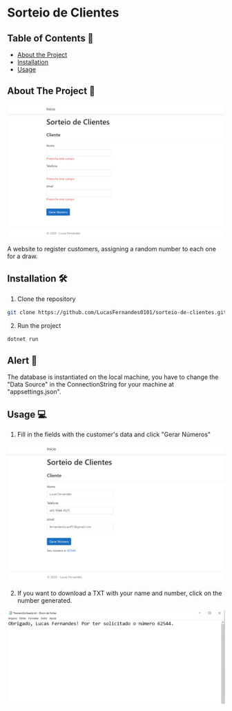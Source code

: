 # Sorteio de Clientes

## Table of Contents 📌

* [About the Project](#about-the-project)
* [Installation](#Installation)
* [Usage](#usage)
 
 
## About The Project 📝

![inicio](https://github.com/LucasFernandes0101/sorteio-de-clientes/blob/master/images/inicio.png)

A website to register customers, assigning a random number to each one for a draw.

## Installation 🛠️

1. Clone the repository
```sh
git clone https://github.com/LucasFernandes0101/sorteio-de-clientes.git
```
2. Run the project
```sh
dotnet run
```

## Alert 🚨

The database is instantiated on the local machine, you have to change the "Data Source" in the ConnectionString for your machine at "appsettings.json".

## Usage 💻

1. Fill in the fields with the customer's data and click "Gerar Números"

![preenchido](https://github.com/LucasFernandes0101/sorteio-de-clientes/blob/master/images/campos-preenchidos.png)

2. If you want to download a TXT with your name and number, click on the number generated.

![archivetxt](https://github.com/LucasFernandes0101/sorteio-de-clientes/blob/master/images/numerosorteadotxt.png)
